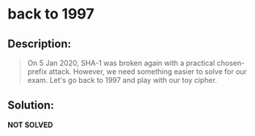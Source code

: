 # back to 1997

## Description:

> On 5 Jan 2020, SHA-1 was broken again with a practical chosen-prefix attack. However, we need something easier to solve for our exam. Let's go back to 1997 and play with our toy cipher.

## Solution:

**NOT SOLVED**
